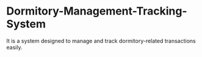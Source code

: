 # Dormitory-Management-Tracking-System
 It is a system designed to manage and track dormitory-related transactions easily.
